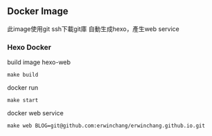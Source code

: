 ## Docker Image

此image使用git ssh下載git庫
自動生成hexo，產生web service

### Hexo Docker

build image hexo-web
```
make build
```

docker run
```
make start
```

docker web service
```
make web BLOG=git@github.com:erwinchang/erwinchang.github.io.git
```
